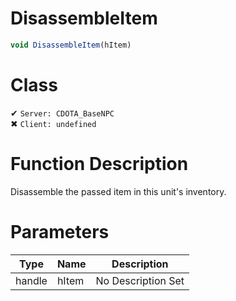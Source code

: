 # DisassembleItem
```js	
void DisassembleItem(hItem)
```
# Class
✔ `Server: CDOTA_BaseNPC`  
✖ `Client: undefined`  

# Function Description
Disassemble the passed item in this unit's inventory.
# Parameters
Type|Name|Description
--|--|--
handle|hItem|No Description Set

